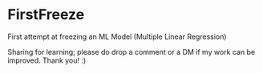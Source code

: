 # FirstFreeze
First attempt at freezing an ML Model (Multiple Linear Regression)

Sharing for learning; please do drop a comment or a DM if my work can be improved. Thank you! :)
